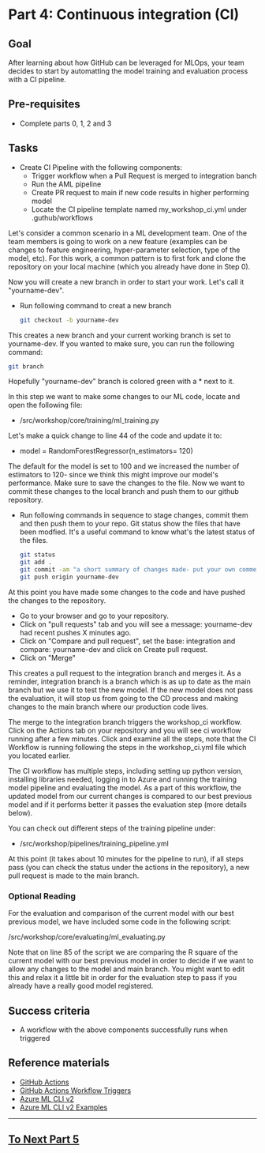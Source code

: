 # Part 4: Continuous integration (CI)

## Goal 
After learning about how GitHub can be leveraged for MLOps, your team decides to start by automatting the model training and evaluation process with a CI pipeline.

## Pre-requisites
- Complete parts 0, 1, 2 and 3

## Tasks
- Create CI Pipeline with the following components:
    - Trigger workflow when a Pull Request is merged to integration banch 
    - Run the AML pipeline
    - Create PR request to main if new code results in higher performing model
    - Locate the CI pipeline template named my_workshop_ci.yml under .guthub/workflows




Let's consider a common scenario in a ML development team. One of the team members is going to work on a new feature (examples can be changes to feature engineering, hyper-parameter selection, type of the model, etc). For this work, a common pattern is to first fork and clone the repository on your local machine (which you already have done in Step 0). 

Now you will create a new branch in order to start your work. Let's call it "yourname-dev".

- Run following command to creat a new branch
    ```bash
    git checkout -b yourname-dev
    ```

This creates a new branch and your current working branch is set to yourname-dev. If you wanted to make sure, you can run the following command:
    
```bash 
git branch
```
Hopefully "yourname-dev" branch is colored green with a * next to it.

In this step we want to make some changes to our ML code, locate and open the following file:

-  /src/workshop/core/training/ml_training.py

Let's make a quick change to line 44 of the code and update it to:

- model = RandomForestRegressor(n_estimators= 120)

The default for the model is set to 100 and we increased the number of estimators to 120- since we think this might improve our model's performance. Make sure to save the changes to the file. Now we want to commit these changes to the local branch and push them to our github repository.

- Run following commands in sequence to stage changes, commit them and then push them to your repo. Git status show the files that have been modfied. It's a useful command to know what's the latest status of the files.
    ```bash
    git status
    git add .
    git commit -am "a short summary of changes made- put your own comments here"
    git push origin yourname-dev
    ```
At this point you have made some changes to the code and have pushed the changes to the repository.

- Go to your browser and go to your repository. 
- Click on "pull requests" tab and you will see a message: yourname-dev had recent pushes X minutes ago.
- Click on "Compare and pull request", set the base: integration and compare: yourname-dev and click on Create pull request.
- Click on "Merge"

This creates a pull request to the integration branch and merges it. As a reminder, integration branch is a branch which is as up to date as the main branch but we use it to test the new model. If the new model does not pass the evaluation, it will stop us from going to the CD process and making changes to the main branch where our production code lives.

The merge to the integration branch triggers the workshop_ci workflow. Click on the Actions tab on your repository and you will see ci workflow running after a few minutes. Click and examine all the steps, note that the CI Workflow is running following the steps in the workshop_ci.yml file which you located earlier.

The CI workflow has multiple steps, including setting up python version, installing libraries needed, logging in to Azure and running the training model pipeline and evaluating the model. As a part of this workflow, the updated model from our current changes is compared to our best previous model and if it performs better it passes the evaluation step (more details below).

You can check out different steps of the training pipeline under:

- /src/workshop/pipelines/training_pipeline.yml

At this point (it takes about 10 minutes for the pipeline to run), if all steps pass (you can check the status under the actions in the repository), a new pull request is made to the main branch. 

### Optional Reading
For the evaluation and comparison of the current model with our best previous model, we have included some code in the following script:

/src/workshop/core/evaluating/ml_evaluating.py

Note that on line 85 of the script we are comparing the R square of the current model with our best previous model in order to decide if we want to allow any changes to the model and main branch. You might want to edit this and relax it a little bit in order for the evaluation step to pass if you already have a really good model registered.






 

## Success criteria
- A workflow with the above components successfully runs when triggered

## Reference materials
- [GitHub Actions](https://github.com/features/actions)
- [GitHub Actions Workflow Triggers](https://docs.github.com/en/actions/using-workflows/events-that-trigger-workflows)
- [Azure ML CLI v2](https://docs.microsoft.com/en-us/azure/machine-learning/how-to-train-cli)
- [Azure ML CLI v2 Examples](https://github.com/Azure/azureml-examples/tree/main/cli)

---

## [To Next Part 5](part_5.md)


